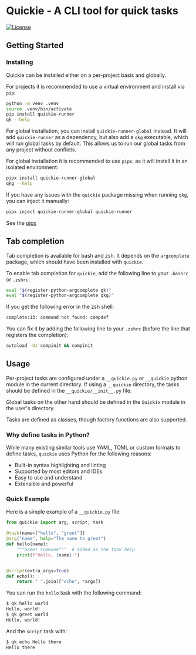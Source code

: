 # Quickie - A CLI tool for quick tasks

[![License](https://img.shields.io/github/license/adrianmrit/quickie)](https://github.com/adrianmrit/quickie/blob/master/LICENSE)

## Getting Started

### Installing

Quickie can be installed either on a per-project basis and globally.

For projects it is recommended to use a virtual environment and install via `pip`:

```sh
python -m venv .venv
source .venv/bin/activate
pip install quickie-runner
qk --help
```

For global installation, you can install `quickie-runner-global` instead. It will add
`quickie-runner` as a dependency, but also add a `qkg` executable, which will run global
tasks by default. This allows us to run our global tasks from any project without conflicts.

For global installation it is recommended to use `pipx`, as it will install it in an isolated
environment:

```sh
pipx install quickie-runner-global
qkg --help
```

If you have any issues with the `quickie` package missing when running `qkg`, you can inject it manually:

```sh
pipx inject quickie-runner-global quickie-runner
```

See the [pipx](https://pipx.pypa.io/stable/)

## Tab completion

Tab completion is available for bash and zsh. It depends on the `argcomplete` package, which should have been installed with `quickie`.

To enable tab completion for `quickie`, add the following line to your `.bashrc` or `.zshrc`:

```sh
eval "$(register-python-argcomplete qk)"
eval "$(register-python-argcomplete qkg)"
```

If you get the following error in the zsh shell:

```sh
complete:13: command not found: compdef
```

You can fix it by adding the following line to your `.zshrc` (before the line that registers the completion):

```sh
autoload -Uz compinit && compinit
```

## Usage

Per-project tasks are configured under a `__quickie.py` or `__quickie` python module in the current directory.
If using a `__quickie` directory, the tasks should be defined in the `__quickie/__init__.py` file.

Global tasks on the other hand should be defined in the `Quickie` module in the user's directory.

Tasks are defined as classes, though factory functions are also supported.

### Why define tasks in Python?

While many existing similar tools use YAML, TOML or custom formats to define tasks, `quickie` uses Python for the following reasons:

- Built-in syntax highlighting and linting
- Supported by most editors and IDEs
- Easy to use and understand
- Extensible and powerful

### Quick Example

Here is a simple example of a `__quickie.py` file:

```python
from quickie import arg, script, task

@task(name=["hello", "greet"])
@arg("name", help="The name to greet")
def hello(name):
    """Greet someone"""  # added as the task help
    print(f"Hello, {name}!")


@script(extra_args=True)
def echo():
    return " ".join(["echo", *args])
```

You can run the `hello` task with the following command:

```sh
$ qk hello world
Hello, world!
$ qk greet world
Hello, world!
```

And the `script` task with:

```sh
$ qk echo Hello there
Hello there
```
